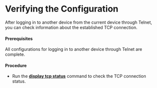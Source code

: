 Verifying the Configuration
===========================

After logging in to another device from the current device through Telnet, you can check information about the established TCP connection.

#### Prerequisites

All configurations for logging in to another device through Telnet are complete.


#### Procedure

* Run the [**display tcp status**](cmdqueryname=display+tcp+status) command to check the TCP connection status.